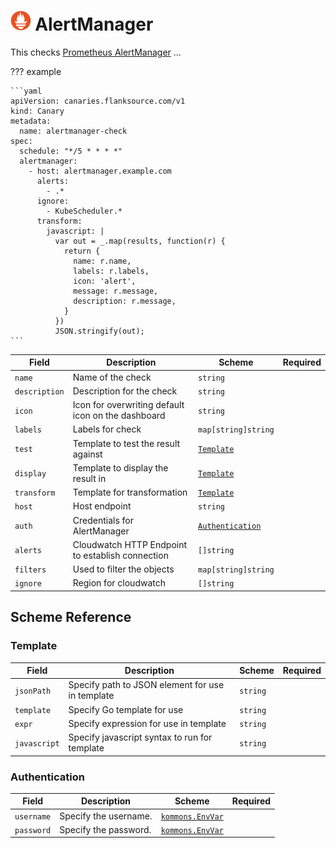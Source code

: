# <img src='https://raw.githubusercontent.com/flanksource/flanksource-ui/main/src/icons/prometheus.svg' style='height: 32px'/> AlertManager

This checks [Prometheus AlertManager](https://prometheus.io/docs/alerting/latest/alertmanager/) ...

??? example

    ```yaml
    apiVersion: canaries.flanksource.com/v1
    kind: Canary
    metadata:
      name: alertmanager-check
    spec:
      schedule: "*/5 * * * *"
      alertmanager:
        - host: alertmanager.example.com
          alerts:
            - .*
          ignore:
            - KubeScheduler.*
          transform:
            javascript: |
              var out = _.map(results, function(r) {
                return {
                  name: r.name,
                  labels: r.labels,
                  icon: 'alert',
                  message: r.message,
                  description: r.message,
                }
              })
              JSON.stringify(out);
    ```

| Field         | Description                                        | Scheme                              | Required |
| ------------- | -------------------------------------------------- | ----------------------------------- | -------- |
| `name`        | Name of the check                                  | `string`                            |          |
| `description` | Description for the check                          | `string`                            |          |
| `icon`        | Icon for overwriting default icon on the dashboard | `string`                            |          |
| `labels`      | Labels for check                                   | `map[string]string`                 |          |
| `test`        | Template to test the result against                | [`Template`](#template)             |          |
| `display`     | Template to display the result in                  | [`Template`](#template)             |          |
| `transform`   | Template for transformation                        | [`Template`](#template)             |          |
| `host`        | Host endpoint                                      | `string`                            |          |
| `auth`        | Credentials for AlertManager                       | [`Authentication`](#authentication) |          |
| `alerts`      | Cloudwatch HTTP Endpoint to establish connection   | `[]string`                          |          |
| `filters`     | Used to filter the objects                         | `map[string]string`                 |          |
| `ignore`      | Region for cloudwatch                              | `[]string`                          |          |

## Scheme Reference

### Template

| Field        | Description                                      | Scheme   | Required |
| ------------ | ------------------------------------------------ | -------- | -------- |
| `jsonPath`   | Specify path to JSON element for use in template | `string` |          |
| `template`   | Specify Go template for use                      | `string` |          |
| `expr`       | Specify expression for use in template           | `string` |          |
| `javascript` | Specify javascript syntax to run for template    | `string` |          |

### Authentication

| Field      | Description           | Scheme                                                                       | Required |
| ---------- | --------------------- | ---------------------------------------------------------------------------- | -------- |
| `username` | Specify the username. | [`kommons.EnvVar`](https://pkg.go.dev/github.com/flanksource/kommons#EnvVar) |          |
| `password` | Specify the password. | [`kommons.EnvVar`](https://pkg.go.dev/github.com/flanksource/kommons#EnvVar) |          |
